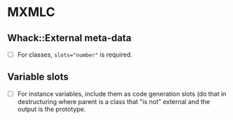 # MXMLC

## Whack::External meta-data

- [ ] For classes, `slots="number"` is required.

## Variable slots

- [ ] For instance variables, include them as code generation slots (do that in destructuring where parent is a class that "is not" external and the output is the prototype.